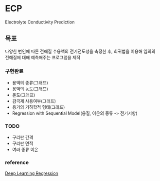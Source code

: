# ECP
Electrolyte Conductivity Prediction

## 목표
다양한 변인에 따른 전해질 수용액의 전기전도성을 측정한 후, 회귀법을 이용해 임의의 전해질에 대해 예측해주는 프로그램을 제작

### 구현완료
- 용액의 종류(그래프)
- 용액의 농도(그래프)
- 온도(그래프)
- 감극제 사용여부(그래프)
- 용기의 기하학적 형태(그래프)
- Regression with Sequential Model(용질, 이온의 종류 -> 전기저항)

### TODO
- 구리판 간격
- 구리판 면적
- 여러 종류 이온

### reference
[Deep Learning Regression](https://github.com/bnsreenu/python_for_microscopists/blob/master/141-regression_housing_example.py)
